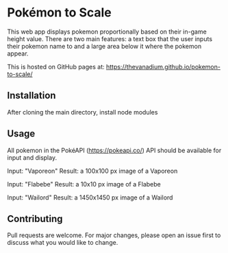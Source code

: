 # Pokémon to Scale

This web app displays pokemon proportionally based on their in-game height value. There are two main features: a text box that the user inputs their pokemon name to and a large area below it where the pokemon appear.

This is hosted on GitHub pages at:
https://thevanadium.github.io/pokemon-to-scale/

## Installation

After cloning the main directory, install node modules

## Usage

All pokemon in the PokéAPI (https://pokeapi.co/) API should be available for input and display.

Input: "Vaporeon"
Result: a 100x100 px image of a Vaporeon

Input: "Flabebe"
Result: a 10x10 px image of a Flabebe

Input: "Wailord"
Result: a 1450x1450 px image of a Wailord

## Contributing

Pull requests are welcome. For major changes, please open an issue first to discuss what you would like to change.
